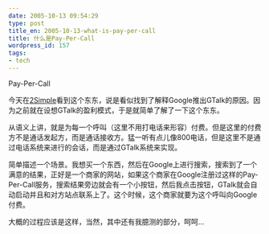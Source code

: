 ```yaml
---
date: 2005-10-13 09:54:29
type: post
title_en: 2005-10-13-what-is-pay-per-call
title: 什么是Pay-Per-Call
wordpress_id: 157
tags:
- tech
---
```


Pay-Per-Call

今天在[2Simple](http://edad.com.cn/datou/2005/10/pay-per-call.htm)看到这个东东，说是看似找到了解释Google推出GTalk的原因。因为之前就在设想GTalk的盈利模式，于是就简单了解了一下这个东东。

从语义上讲，就是为每一个呼叫（这里不用打电话来形容）付费。但是这里的付费方不是通话发起方，而是通话接收方。猛一听有点儿像800电话，但是这里不是通过电话系统来进行的会话，而是通过GTalk系统来实现。

简单描述一个场景。我想买一个东西，然后在Google上进行搜索，搜索到了一个满意的结果，正好是一个商家的网站，如果这个商家在Google注册过这样的Pay-Per-Call服务，搜索结果旁边就会有一个小按钮，然后我点击按钮，GTalk就会自动启动并且和对方站点联系上了。这个时候，这个商家就要为这个呼叫向Google付费。

大概的过程应该是这样，当然，其中还有我臆测的部分，呵呵...
